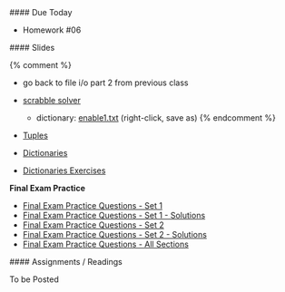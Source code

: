 <article class="due" markdown="block">
####  Due Today

* Homework #06

</article>

<article class="slides" markdown="block">
####  Slides

{% comment %}
* go back to file i/o part 2 from previous class
* [scrabble solver](homework/hw09/wordsy.py)
	* dictionary: [enable1.txt](homework/hw09/enable1.txt) (right-click, save as)
{% endcomment %}

* [Tuples](classes/25/tuples.html) 
* [Dictionaries](classes/25/dictionaries.html)
* [Dictionaries Exercises](classes/25/exercises.html)

__Final Exam Practice__

* [Final Exam Practice Questions - Set 1](resources/handouts/final/final_practice_questions_set_1.pdf)
* [Final Exam Practice Questions - Set 1 - Solutions](resources//handouts/final/final_practice_questions_set_1_solutions.pdf)
* [Final Exam Practice Questions - Set 2](resources/handouts/final/final_practice_questions_set_2.pdf)
* [Final Exam Practice Questions - Set 2 - Solutions](resources/handouts/final/final_practice_questions_set_2_solutions.pdf)
* [Final Exam Practice Questions - All Sections](resources/handouts/final/finalsampleproblems.html)

</article>

<article class="assignments" markdown="block">
####  Assignments / Readings		

To be Posted



</article>

